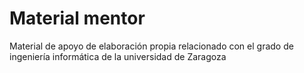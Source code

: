 # Material mentor
Material de apoyo de elaboración propia relacionado con el grado de ingeniería informática de la universidad de Zaragoza
